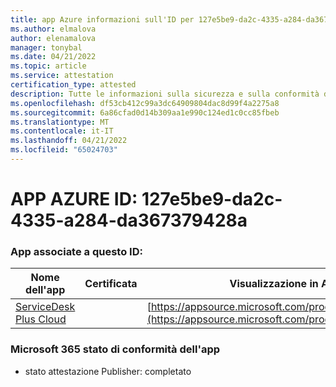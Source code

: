 ```yaml
---
title: app Azure informazioni sull'ID per 127e5be9-da2c-4335-a284-da367379428a
ms.author: elmalova
author: elenamalova
manager: tonybal
ms.date: 04/21/2022
ms.topic: article
ms.service: attestation
certification_type: attested
description: Tutte le informazioni sulla sicurezza e sulla conformità disponibili per 127e5be9-da2c-4335-a284-da367379428a.
ms.openlocfilehash: df53cb412c99a3dc64909804dac8d99f4a2275a8
ms.sourcegitcommit: 6a86cfad0d14b309aa1e990c124ed1c0cc85fbeb
ms.translationtype: MT
ms.contentlocale: it-IT
ms.lasthandoff: 04/21/2022
ms.locfileid: "65024703"
---
```

# <a name="azure-app-id-127e5be9-da2c-4335-a284-da367379428a"></a>APP AZURE ID: 127e5be9-da2c-4335-a284-da367379428a


### <a name="apps-associated-with-this-id"></a>App associate a questo ID:
| **Nome dell'app** | **Certificata** | **Visualizzazione in AppSource** |
|--------------|---------------|-----------------------|
| [ServiceDesk Plus Cloud](../forward/WA200000037.md) |  | [https://appsource.microsoft.com/product/office/WA200000037](https://appsource.microsoft.com/product/office/WA200000037) |

### <a name="microsoft-365-app-compliance-status"></a>Microsoft 365 stato di conformità dell'app
- stato attestazione Publisher: completato
